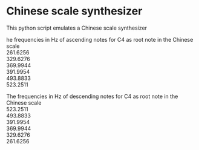 # Chinese scale synthesizer

This python script emulates a Chinese scale synthesizer

he frequencies in Hz of ascending notes for C4 as root note in the Chinese scale\
261.6256\
329.6276\
369.9944\
391.9954\
493.8833\
523.2511

The frequencies in Hz of descending notes for C4 as root note in the Chinese scale\
523.2511\
493.8833\
391.9954\
369.9944\
329.6276\
261.6256
